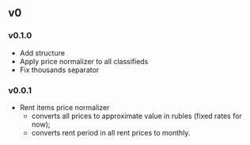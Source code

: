 ## v0

### v0.1.0

* Add structure
* Apply price normalizer to all classifieds
* Fix thousands separator

### v0.0.1

* Rent items price normalizer
  * converts all prices to approximate value in rubles (fixed rates for now);
  * converts rent period in all rent prices to monthly.
